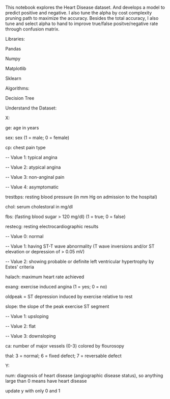 This notebook explores the Heart Disease dataset. And develops a model to predict positive and negative. I also tune the alpha by cost complexity pruning path to maximize the accuracy. Besides the total accuracy, I also tune and select alpha to hand to improve true/false positve/negative rate through confusion matrix.

Libraries:

Pandas

Numpy

Matplotlib

Sklearn

Algorithms:

Decision Tree

Understand the Dataset:

X:

ge: age in years

sex: sex (1 = male; 0 = female)

cp: chest pain type

-- Value 1: typical angina

-- Value 2: atypical angina

-- Value 3: non-anginal pain

-- Value 4: asymptomatic

trestbps: resting blood pressure (in mm Hg on admission to the hospital)

chol: serum cholestoral in mg/dl

fbs: (fasting blood sugar > 120 mg/dl) (1 = true; 0 = false)

restecg: resting electrocardiographic results

-- Value 0: normal

-- Value 1: having ST-T wave abnormality (T wave inversions and/or ST elevation or depression of > 0.05 mV)

-- Value 2: showing probable or definite left ventricular hypertrophy by Estes' criteria

halach: maximum heart rate achieved 

exang: exercise induced angina (1 = yes; 0 = no)

oldpeak = ST depression induced by exercise relative to rest

slope: the slope of the peak exercise ST segment

-- Value 1: upsloping

-- Value 2: flat

-- Value 3: downsloping

ca: number of major vessels (0-3) colored by flourosopy

thal: 3 = normal; 6 = fixed defect; 7 = reversable defect

Y:

num: diagnosis of heart disease (angiographic disease status), so anything large than 0 means have heart disease

update y with only 0 and 1


